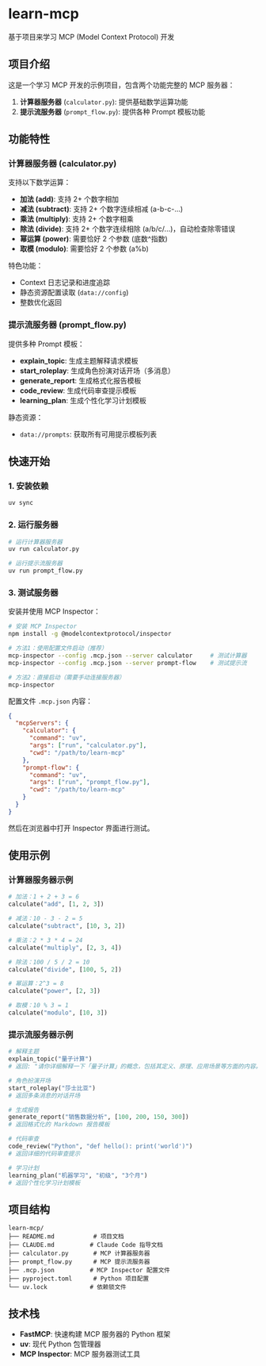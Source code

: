# learn-mcp
基于项目来学习 MCP (Model Context Protocol) 开发

## 项目介绍

这是一个学习 MCP 开发的示例项目，包含两个功能完整的 MCP 服务器：

1. **计算器服务器** (`calculator.py`): 提供基础数学运算功能
2. **提示流服务器** (`prompt_flow.py`): 提供各种 Prompt 模板功能

## 功能特性

### 计算器服务器 (calculator.py)

支持以下数学运算：

- **加法 (add)**: 支持 2+ 个数字相加
- **减法 (subtract)**: 支持 2+ 个数字连续相减 (a-b-c-...)
- **乘法 (multiply)**: 支持 2+ 个数字相乘
- **除法 (divide)**: 支持 2+ 个数字连续相除 (a/b/c/...)，自动检查除零错误
- **幂运算 (power)**: 需要恰好 2 个参数 (底数^指数)
- **取模 (modulo)**: 需要恰好 2 个参数 (a%b)

特色功能：
- Context 日志记录和进度追踪
- 静态资源配置读取 (`data://config`)
- 整数优化返回

### 提示流服务器 (prompt_flow.py)

提供多种 Prompt 模板：

- **explain_topic**: 生成主题解释请求模板
- **start_roleplay**: 生成角色扮演对话开场（多消息）
- **generate_report**: 生成格式化报告模板
- **code_review**: 生成代码审查提示模板
- **learning_plan**: 生成个性化学习计划模板

静态资源：
- `data://prompts`: 获取所有可用提示模板列表

## 快速开始

### 1. 安装依赖

```bash
uv sync
```

### 2. 运行服务器

```bash
# 运行计算器服务器
uv run calculator.py

# 运行提示流服务器
uv run prompt_flow.py
```

### 3. 测试服务器

安装并使用 MCP Inspector：

```bash
# 安装 MCP Inspector
npm install -g @modelcontextprotocol/inspector

# 方法1：使用配置文件启动（推荐）
mcp-inspector --config .mcp.json --server calculator     # 测试计算器
mcp-inspector --config .mcp.json --server prompt-flow    # 测试提示流

# 方法2：直接启动（需要手动连接服务器）
mcp-inspector
```

配置文件 `.mcp.json` 内容：
```json
{
  "mcpServers": {
    "calculator": {
      "command": "uv",
      "args": ["run", "calculator.py"],
      "cwd": "/path/to/learn-mcp"
    },
    "prompt-flow": {
      "command": "uv",
      "args": ["run", "prompt_flow.py"],
      "cwd": "/path/to/learn-mcp"
    }
  }
}
```

然后在浏览器中打开 Inspector 界面进行测试。

## 使用示例

### 计算器服务器示例

```python
# 加法：1 + 2 + 3 = 6
calculate("add", [1, 2, 3])

# 减法：10 - 3 - 2 = 5
calculate("subtract", [10, 3, 2])

# 乘法：2 * 3 * 4 = 24
calculate("multiply", [2, 3, 4])

# 除法：100 / 5 / 2 = 10
calculate("divide", [100, 5, 2])

# 幂运算：2^3 = 8
calculate("power", [2, 3])

# 取模：10 % 3 = 1
calculate("modulo", [10, 3])
```

### 提示流服务器示例

```python
# 解释主题
explain_topic("量子计算")
# 返回: "请你详细解释一下「量子计算」的概念，包括其定义、原理、应用场景等方面的内容。"

# 角色扮演开场
start_roleplay("莎士比亚")
# 返回多条消息的对话开场

# 生成报告
generate_report("销售数据分析", [100, 200, 150, 300])
# 返回格式化的 Markdown 报告模板

# 代码审查
code_review("Python", "def hello(): print('world')")
# 返回详细的代码审查提示

# 学习计划
learning_plan("机器学习", "初级", "3个月")
# 返回个性化学习计划模板
```

## 项目结构

```
learn-mcp/
├── README.md           # 项目文档
├── CLAUDE.md          # Claude Code 指导文档
├── calculator.py       # MCP 计算器服务器
├── prompt_flow.py      # MCP 提示流服务器
├── .mcp.json          # MCP Inspector 配置文件
├── pyproject.toml      # Python 项目配置
└── uv.lock            # 依赖锁文件
```

## 技术栈

- **FastMCP**: 快速构建 MCP 服务器的 Python 框架
- **uv**: 现代 Python 包管理器
- **MCP Inspector**: MCP 服务器测试工具

